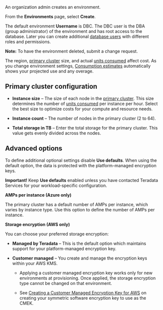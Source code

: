 An organization admin creates an environment.

From the **Environments** page, select **Create**.

The default environment **Username** is DBC. The DBC user is the DBA (group administrator) of the environment and has root access to the database. Later you can create additional [database users](wxe1659392685092.md) with different roles and permissions.

**Note:** To have the environment deleted, submit a change request.

The region, [primary cluster](isb1696461636881.md) size, and actual [units consumed](onj1682104977691.md) affect cost. As you change environment settings, [Consumption estimates](aow1703107228725.md) automatically shows your projected use and any overage.

## Primary cluster configuration


-   **Instance size** – The size of each node in the [primary cluster](nmr1658424425362.md). This size determines the number of [units consumed](tdv1682522711429.md) per instance per hour. Select the best size to optimize costs for your compute and resource needs.


-   **Instance count** – The number of nodes in the primary cluster (2 to 64).


-   **Total storage in TB** – Enter the total storage for the primary cluster. This value gets evenly divided across the nodes.


## Advanced options


To define additional optional settings disable **Use defaults**. When using the default option, the data is protected with the platform-managed encryption keys.

**Important!** Keep **Use defaults** enabled unless you have contacted Teradata Services for your workload-specific configuration.

**AMPs per instance (Azure only)**

The primary cluster has a default number of AMPs per instance, which varies by instance type. Use this option to define the number of AMPs per instance.

**Storage encryption (AWS only)**

You can choose your preferred storage encryption:

-   **Managed by Teradata** – This is the default option which maintains support for your platform-managed encryption key.


-   **Customer managed** – You create and manage the encryption keys within your AWS KMS.

    -   Applying a customer managed encryption key works only for new environments at provisioning. Once applied, the storage encryption type cannot be changed on that environment.


    -   See [Creating a Customer Managed Encryption Key for AWS](https://docs.teradata.com/access/sources/dita/topic?dita:topicPath=qly1704828971494.dita) on creating your symmetric software encryption key to use as the CMEK.


